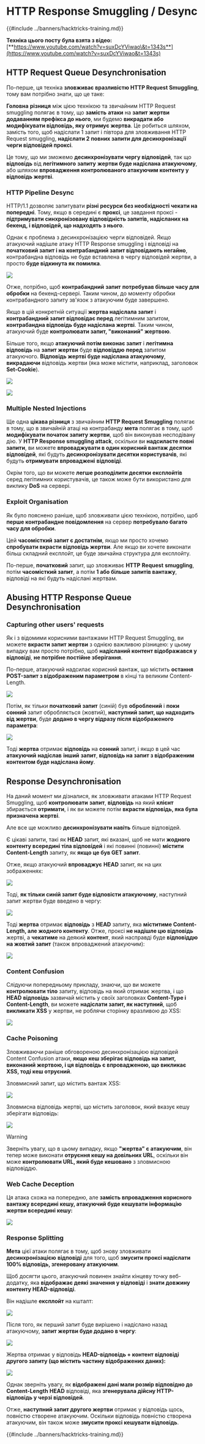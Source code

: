 # HTTP Response Smuggling / Desync

{{#include ../banners/hacktricks-training.md}}

**Техніка цього посту була взята з відео:** [**https://www.youtube.com/watch?v=suxDcYViwao\&t=1343s**](https://www.youtube.com/watch?v=suxDcYViwao&t=1343s)

## HTTP Request Queue Desynchronisation

По-перше, ця техніка **зловживає вразливістю HTTP Request Smuggling**, тому вам потрібно знати, що це таке:

**Головна** **різниця** між цією технікою та звичайним HTTP Request smuggling полягає в тому, що **замість** **атаки** на **запит** **жертви** **додаванням префікса до нього**, ми будемо **викрадати або модифікувати відповідь, яку отримує жертва**. Це робиться шляхом, замість того, щоб надіслати 1 запит і півтора для зловживання HTTP Request smuggling, **надіслати 2 повних запити для десинхронізації черги відповідей проксі**.

Це тому, що ми зможемо **десинхронізувати чергу відповідей**, так що **відповідь** від **легітимного** **запиту** **жертви буде надіслана атакуючому**, або шляхом **впровадження контролюваного атакуючим контенту у відповідь жертві**.

### HTTP Pipeline Desync

HTTP/1.1 дозволяє запитувати **різні ресурси без необхідності чекати на попередні**. Тому, якщо в середині є **проксі**, це завдання проксі - **підтримувати синхронізовану відповідність запитів, надісланих на бекенд, і відповідей, що надходять з нього**.

Однак є проблема з десинхронізацією черги відповідей. Якщо атакуючий надішле атаку HTTP Response smuggling і відповіді на **початковий запит і на контрабандний запит відповідають негайно**, контрабандна відповідь не буде вставлена в чергу відповідей жертви, а просто **буде відкинута як помилка**.

![](<../images/image (633).png>)

Отже, потрібно, щоб **контрабандний** **запит** **потребував більше часу для обробки** на бекенд-сервері. Таким чином, до моменту обробки контрабандного запиту зв'язок з атакуючим буде завершено.

Якщо в цій конкретній ситуації **жертва надіслала запит** і **контрабандний запит відповідає перед** легітимним запитом, **контрабандна відповідь буде надіслана жертві**. Таким чином, атакуючий буде **контролювати запит, "виконаний" жертвою**.

Більше того, якщо **атакуючий потім виконає запит** і **легітимна відповідь** на **запит жертви** буде **відповіддю** **перед** запитом атакуючого. **Відповідь жертві буде надіслана атакуючому**, **викрадаючи** відповідь жертви (яка може містити, наприклад, заголовок **Set-Cookie**).

![](<../images/image (1020).png>)

![](<../images/image (719).png>)

### Multiple Nested Injections

Ще одна **цікава різниця** з звичайним **HTTP Request Smuggling** полягає в тому, що в звичайній атаці на контрабанду **мета** полягає в тому, щоб **модифікувати початок запиту жертви**, щоб він виконував несподівану дію. У **HTTP Response smuggling attack**, оскільки ви **надсилаєте повні запити**, ви можете **впроваджувати в один корисний вантаж десятки відповідей**, які будуть **десинхронізувати десятки користувачів**, які будуть **отримувати** **впроваджені** **відповіді**.

Окрім того, що ви можете **легше розподілити десятки експлойтів** серед легітимних користувачів, це також може бути використано для виклику **DoS** на сервері.

### Exploit Organisation

Як було пояснено раніше, щоб зловживати цією технікою, потрібно, щоб **перше контрабандне повідомлення** на сервер **потребувало багато часу для обробки**.

Цей **часомісткий запит є достатнім**, якщо ми просто хочемо **спробувати вкрасти відповідь жертви**. Але якщо ви хочете виконати більш складний експлойт, це буде звичайна структура для експлойту.

По-перше, **початковий** запит, що зловживає **HTTP** **Request** **smuggling**, потім **часомісткий запит**, а потім **1 або більше запитів вантажу**, відповіді на які будуть надіслані жертвам.

## Abusing HTTP Response Queue Desynchronisation

### Capturing other users' requests <a href="#capturing-other-users-requests" id="capturing-other-users-requests"></a>

Як і з відомими корисними вантажами HTTP Request Smuggling, ви можете **вкрасти запит жертви** з однією важливою різницею: у цьому випадку вам просто потрібно, щоб **надісланий контент відображався у відповіді**, **не потрібне постійне зберігання**.

По-перше, атакуючий надсилає корисний вантаж, що містить **остання POST-запит з відображеним параметром** в кінці та великим Content-Length.

![](<../images/image (1053).png>)

Потім, як тільки **початковий запит** (синій) був **оброблений** і **поки** **сонний** запит обробляється (жовтий), **наступний запит, що надходить від жертви**, буде **додано в чергу відразу після відображеного параметра**:

![](<../images/image (794).png>)

Тоді **жертва** отримає **відповідь** на **сонний** запит, і якщо в цей час **атакуючий** **надіслав** **інший** **запит**, **відповідь на запит з відображеним контентом буде надіслана йому**.

## Response Desynchronisation

На даний момент ми дізналися, як зловживати атаками HTTP Request Smuggling, щоб **контролювати** **запит**, **відповідь** на який **клієнт** збирається **отримати**, і як ви можете потім **вкрасти відповідь, яка була призначена жертві**.

Але все ще можливо **десинхронізувати навіть** більше відповідей.

Є цікаві запити, такі як **HEAD** запит, які вказані, щоб не мати **жодного контенту всередині тіла відповідей** і які повинні (повинні) **містити Content-Length** запиту, як **якщо це був GET запит**.

Отже, якщо атакуючий **впроваджує** **HEAD** запит, як на цих зображеннях:

![](<../images/image (1107).png>)

Тоді, **як тільки синій запит буде відповісти атакуючому**, наступний запит жертви буде введено в чергу:

![](<../images/image (999).png>)

Тоді **жертва** отримає **відповідь** з **HEAD** запиту, яка **міститиме Content-Length, але жодного контенту**. Отже, проксі **не надішле цю відповідь** жертві, а **чекатиме** на деякий **контент**, який насправді буде **відповіддю на жовтий запит** (також впроваджений атакуючим):

![](<../images/image (735).png>)

### Content Confusion

Слідуючи попередньому прикладу, знаючи, що ви можете **контролювати тіло** запиту, відповідь на який отримає жертва, і що **HEAD** **відповідь** зазвичай містить у своїх заголовках **Content-Type і Content-Length**, ви можете **надіслати запит, як наступний**, щоб **викликати XSS** у жертви, не роблячи сторінку вразливою до XSS:

![](<../images/image (688).png>)

### Cache Poisoning

Зловживаючи раніше обговореною десинхронізацією відповідей Content Confusion атаки, **якщо кеш зберігає відповідь на запит, виконаний жертвою, і ця відповідь є впровадженою, що викликає XSS, тоді кеш отруєний**.

Зловмисний запит, що містить вантаж XSS:

![](<../images/image (614).png>)

Зловмисна відповідь жертві, що містить заголовок, який вказує кешу зберігати відповідь:

![](<../images/image (566).png>)

> [!WARNING]
> Зверніть увагу, що в цьому випадку, якщо **"жертва" є атакуючим**, він тепер може виконати **отруєння кешу на довільних URL**, оскільки він може **контролювати URL, який буде кешовано** з зловмисною відповіддю.

### Web Cache Deception

Ця атака схожа на попередню, але **замість впровадження корисного вантажу всередині кешу, атакуючий буде кешувати інформацію жертви всередині кешу:**

![](<../images/image (991).png>)

### Response Splitting

**Мета** цієї атаки полягає в тому, щоб знову зловживати **десинхронізацією** **відповіді** для того, щоб **змусити проксі надіслати 100% відповідь, згенеровану атакуючим**.

Щоб досягти цього, атакуючий повинен знайти кінцеву точку веб-додатку, яка **відображає деякі значення у відповіді** і **знати довжину контенту HEAD-відповіді**.

Він надішле **експлойт** на кшталт:

![](<../images/image (911).png>)

Після того, як перший запит буде вирішено і надіслано назад атакуючому, **запит жертви буде додано в чергу**:

![](<../images/image (737).png>)

Жертва отримає у відповідь **HEAD-відповідь + контент відповіді другого запиту (що містить частину відображених даних):**

![](<../images/image (356).png>)

Однак зверніть увагу, як **відображені дані мали розмір відповідно до Content-Length** **HEAD** відповіді, яка **згенерувала дійсну HTTP-відповідь у черзі відповідей**.

Отже, **наступний запит другого жертви** отримає у відповідь щось, повністю створене атакуючим. Оскільки відповідь повністю створена атакуючим, він також може **змусити проксі кешувати відповідь**.

{{#include ../banners/hacktricks-training.md}}
